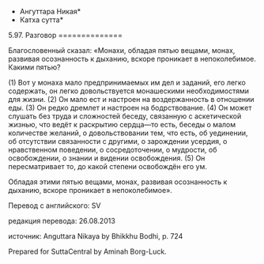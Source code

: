 * Ангуттара Никая*
* Катха сутта*

5\.97\. Разговор
\=\=\=\=\=\=\=\=\=\=\=\=\=\=

Благословенный сказал: «Монахи, обладая пятью вещами, монах, развивая осознанность к дыханию, вскоре проникает в непоколебимое\. Какими пятью?

\(1\) Вот у монаха мало предпринимаемых им дел и заданий, его легко содержать, он легко довольствуется монашескими необходимостями для жизни\. \(2\) Он мало ест и настроен на воздержанность в отношении еды\. \(3\) Он редко дремлет и настроен на бодрствование\. \(4\) Он может слушать без труда и сложностей беседу, связанную с аскетической жизнью, что ведёт к раскрытию сердца—то есть, беседы о малом количестве желаний, о довольствовании тем, что есть, об уединении, об отсутствии связанности с другими, о зарождении усердия, о нравственном поведении, о сосредоточении, о мудрости, об освобождении, о знании и видении освобождения\. \(5\) Он пересматривает то, до какой степени освобождён его ум\.

Обладая этими пятью вещами, монах, развивая осознанность к дыханию, вскоре проникает в непоколебимое»\.

Перевод с английского: SV

редакция перевода: 26\.08\.2013

источник: Anguttara Nikaya by Bhikkhu Bodhi, p\. 724

Prepared for SuttaCentral by Aminah Borg\-Luck\.